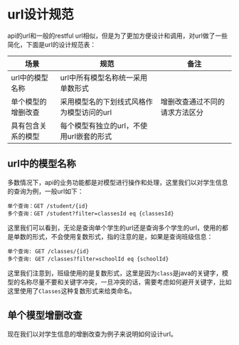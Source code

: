 # url设计规范

api的url和一般的restful url相似，但是为了更加方便设计和调用，对url做了一些简化，下面是url的设计规范表：

|场景|规范|备注|
|----|----|----|
|url中的模型名称|url中所有模型名称统一采用单数形式||
|单个模型的增删改查|采用模型名的下划线式风格作为模型访问的url|增删改查通过不同的请求方法区分|
|具有包含关系的模型|每个模型有独立的url，不使用url嵌套的形式||

## url中的模型名称

多数情况下，api的业务功能都是对模型进行操作和处理，这里我们以对学生信息的查询为例，一般url如下：

```
单个查询：GET /student/{id}
多个查询：GET /student?filter=classesId eq {classesId}
```

这里我们可以看到，无论是查询单个学生的url还是查询多个学生的url，使用的都是单数的形式，不会使用复数形式，指的注意的是，如果是查询班级信息：

```
单个查询: GET /classes/{id}
多个查询: GET /classes?filter=schoolId eq {schoolId}
```

这里我们注意到，班级使用的是复数形式，这里是因为`class`是java的关键字，模型的名称尽量不要和关键字冲突，一旦冲突的话，需要考虑如何避开关键字，比如这里使用了`Classes`这种复数形式来给类命名。

## 单个模型增删改查

现在我们以对学生信息的增删改查为例子来说明如何设计url。

